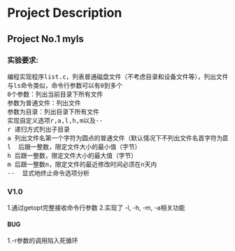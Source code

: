 # Project Description

##  Project No.1 myls
### 实验要求:
<pre>
编程实现程序list.c，列表普通磁盘文件（不考虑目录和设备文件等），列出文件名和文件大小。
与ls命令类似，命令行参数可以有0到多个
0个参数：列出当前目录下所有文件
参数为普通文件：列出文件
参数为目录：列出目录下所有文件
实现自定义选项r,a,l,h,m以及--
r 递归方式列出子目录
a 列出文件名第一个字符为圆点的普通文件（默认情况下不列出文件名首字符为圆点的文件）
l  后跟一整数，限定文件大小的最小值（字节）
h 后跟一整数，限定文件大小的最大值（字节）
m 后跟一整数n，限定文件的最近修改时间必须在n天内
--  显式地终止命令选项分析
</pre>
### V1.0
1.通过getopt完整接收命令行参数
2.实现了 -l, -h, -m, -a相关功能
#### BUG
1.-r参数的调用陷入死循环
